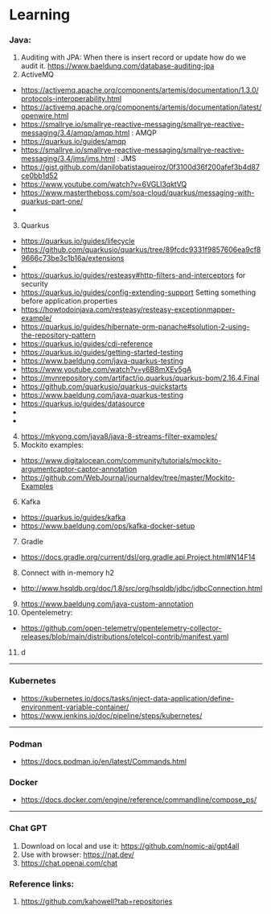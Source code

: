 # Learning
### Java:
1. Auditing with JPA: When there is insert record or update how do we audit it. https://www.baeldung.com/database-auditing-jpa
2. ActiveMQ
  - https://activemq.apache.org/components/artemis/documentation/1.3.0/protocols-interoperability.html
  - https://activemq.apache.org/components/artemis/documentation/latest/openwire.html
  - https://smallrye.io/smallrye-reactive-messaging/smallrye-reactive-messaging/3.4/amqp/amqp.html : AMQP
  - https://quarkus.io/guides/amqp
  - https://smallrye.io/smallrye-reactive-messaging/smallrye-reactive-messaging/3.4/jms/jms.html  : JMS
  - https://gist.github.com/danilobatistaqueiroz/0f3100d36f200afef3b4d87ce0bb1d52
  - https://www.youtube.com/watch?v=6VGLl3qktVQ
  - https://www.mastertheboss.com/soa-cloud/quarkus/messaging-with-quarkus-part-one/
  - 
3. Quarkus
  - https://quarkus.io/guides/lifecycle
  - https://github.com/quarkusio/quarkus/tree/89fcdc9331f9857606ea9cf89666c73be3c1b16a/extensions
  - 
  - https://quarkus.io/guides/resteasy#http-filters-and-interceptors for security
  - https://quarkus.io/guides/config-extending-support Setting something before application.properties
  - https://howtodoinjava.com/resteasy/resteasy-exceptionmapper-example/
  - https://quarkus.io/guides/hibernate-orm-panache#solution-2-using-the-repository-pattern
  - https://quarkus.io/guides/cdi-reference
  - https://quarkus.io/guides/getting-started-testing
  - https://www.baeldung.com/java-quarkus-testing
  - https://www.youtube.com/watch?v=y6B8mXEv5gA
  - https://mvnrepository.com/artifact/io.quarkus/quarkus-bom/2.16.4.Final
  - https://github.com/quarkusio/quarkus-quickstarts
  - https://www.baeldung.com/java-quarkus-testing
  - https://quarkus.io/guides/datasource
  - 
  - 
4. https://mkyong.com/java8/java-8-streams-filter-examples/
5. Mockito examples:
  - https://www.digitalocean.com/community/tutorials/mockito-argumentcaptor-captor-annotation
  - https://github.com/WebJournal/journaldev/tree/master/Mockito-Examples
6. Kafka
  - https://quarkus.io/guides/kafka
  - https://www.baeldung.com/ops/kafka-docker-setup
7. Gradle
  - https://docs.gradle.org/current/dsl/org.gradle.api.Project.html#N14F14
8. Connect with in-memory h2
  - http://www.hsqldb.org/doc/1.8/src/org/hsqldb/jdbc/jdbcConnection.html 
9. https://www.baeldung.com/java-custom-annotation
10. Opentelemetry:
  - https://github.com/open-telemetry/opentelemetry-collector-releases/blob/main/distributions/otelcol-contrib/manifest.yaml
11. d
---------------

### Kubernetes
- https://kubernetes.io/docs/tasks/inject-data-application/define-environment-variable-container/
- https://www.jenkins.io/doc/pipeline/steps/kubernetes/

-----------------

### Podman
- https://docs.podman.io/en/latest/Commands.html

### Docker
- https://docs.docker.com/engine/reference/commandline/compose_ps/
-----------------

### Chat GPT
1. Download on local and use it: https://github.com/nomic-ai/gpt4all
2. Use with browser: https://nat.dev/
3. https://chat.openai.com/chat


### Reference links:
1. https://github.com/kahowell?tab=repositories
